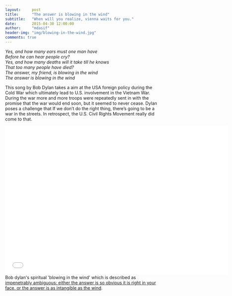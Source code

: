 ```yaml
---
layout:     post
title:      "The answer is blowing in the wind"
subtitle:   "When will you realize, vienna waits for you."
date:       2015-04-30 12:00:00
author:     "mdasif"
header-img: "img/blowing-in-the-wind.jpg"
comments: true
---
```


<p>
<i>  
Yes, and how many ears must one man have<br/>
Before he can hear people cry?<br/>
Yes, and how many deaths will it take till he knows<br/>
That too many people have died?<br/>
The answer, my friend, is blowing in the wind<br/>
The answer is blowing in the wind<br/>
</i></p>  

<p>
This song by Bob Dylan takes a aim at the USA foreign policy during the Cold War which ultimately lead to U.S. involvement in the Vietnam War. 
During the war more and more troops were repeatedly sent in with the promise that the war would end soon, but it seemed to never cease. 
Dylan poses a challenge that If we don’t do the right thing, there’s going to be a war in the streets. In retrospect, the U.S. Civil Rights Movement really did come to that.
</p> 

<iframe width="720" height="480" src="//www.youtube.com/embed/3l4nVByCL44" frameborder="0" allowfullscreen></iframe> 
<span class="caption text-muted">Bob dylan's spiritual 'blowing in the wind' which is described as <a href="http://en.wikipedia.org/wiki/Blowin%27_in_the_Wind">impenetrably ambiguous: either the answer is so obvious it is right in your face, or the answer is as intangible as the wind</a>.</span>